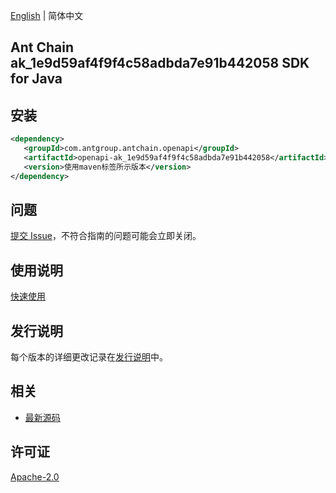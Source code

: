 [English](README.md) | 简体中文

## Ant Chain ak_1e9d59af4f9f4c58adbda7e91b442058 SDK for Java

## 安装

```xml
<dependency>
   <groupId>com.antgroup.antchain.openapi</groupId>
   <artifactId>openapi-ak_1e9d59af4f9f4c58adbda7e91b442058</artifactId>
   <version>使用maven标签所示版本</version>
</dependency>
```

## 问题

[提交 Issue](https://github.com/alipay/antchain-openapi-prod-sdk/issues/new)，不符合指南的问题可能会立即关闭。

## 使用说明

[快速使用](https://github.com/alipay/antchain-openapi-prod-sdk)

## 发行说明

每个版本的详细更改记录在[发行说明](./ChangeLog.txt)中。

## 相关

- [最新源码](https://github.com/alipay/antchain-openapi-prod-sdk/)

## 许可证

[Apache-2.0](http://www.apache.org/licenses/LICENSE-2.0)
